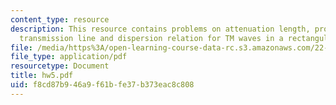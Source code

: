 ```yaml
---
content_type: resource
description: This resource contains problems on attenuation length, properties ofthe
  transmission line and dispersion relation for TM waves in a rectangular waveguide.
file: /media/https%3A/open-learning-course-data-rc.s3.amazonaws.com/22-105-electromagnetic-interactions-fall-2005/f8cd87b946a9f61bfe37b373eac8c808_hw5.pdf
file_type: application/pdf
resourcetype: Document
title: hw5.pdf
uid: f8cd87b9-46a9-f61b-fe37-b373eac8c808
---
```

